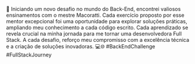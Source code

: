 

🚀 Iniciando um novo desafio no mundo do Back-End, encontrei valiosos ensinamentos com o mestre Macoratti. Cada exercício proposto por esse mentor excepcional foi uma oportunidade para explorar soluções práticas, ampliando meu conhecimento a cada código escrito. Cada aprendizado se revela crucial na minha jornada para me tornar uma desenvolvedora Full Stack. A cada desafio, reforço meu compromisso com a excelência técnica e a criação de soluções inovadoras. 💻🌐 #BackEndChallenge #FullStackJourney




